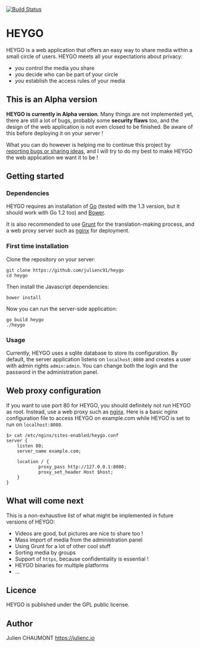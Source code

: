 [![Build Status](https://travis-ci.org/julienc91/heygo.png)](https://travis-ci.org/julienc91/heygo)

HEYGO
=====

HEYGO is a web application that offers an easy way to share media
within a small circle of users. HEYGO meets all your expectations
about privacy:

* *you* control the media you share
* *you* decide who can be part of your circle
* *you* establish the access rules of your media


## This is an Alpha version

**HEYGO is currently in Alpha version**. Many things are not implemented yet, there are still a lot of bugs, probably some **security flaws** too, and the design of the web application is not even closed to be finished. Be aware of this before deploying it on your server !

What you can do however is helping me to continue this project by [reporting bugs or sharing ideas](https://github.com/julienc91/heygo/issues), and I will try to do my best to make HEYGO the web application we want it to be !

## Getting started

### Dependencies

HEYGO requires an installation of [Go](http://golang.org/doc/install) (tested with the 1.3 version, but it should work with Go 1.2 too) and [Bower](http://bower.io/).

It is also recommended to use [Grunt](http://gruntjs.com/) for the translation-making process, and a web proxy server such as [nginx](http://nginx.org/) for deployment.

### First time installation

Clone the repository on your server:

    git clone https://github.com/julienc91/heygo
    cd heygo

Then install the Javascript dependencies:

    bower install

Now you can run the server-side application:

    go build heygo
    ./heygo

### Usage

Currently, HEYGO uses a sqlite database to store its configuration. By default, the server application listens on `localhost:8080` and creates a user with admin rights `admin:admin`. You can change both the login and the password in the administration panel.



## Web proxy configuration

If you want to use port 80 for HEYGO, you should definitely not run HEYGO as root. Instead, use a web proxy such as [nginx](http://nginx.org/). Here is a basic nginx configuration file to access HEYGO on example.com while HEYGO is set to run on `localhost:8080`.

    $> cat /etc/nginx/sites-enabled/heygo.conf
    server {
        listen 80;
        server_name example.com;
        
        location / {
			    proxy_pass http://127.0.0.1:8080;
			    proxy_set_header Host $host;
        }
    }

## What will come next

This is a non-exhaustive list of what might be implemented in future versions of HEYGO:

* Videos are good, but pictures are nice to share too !
* Mass import of media from the administration panel
* Using Grunt for a lot of other cool stuff
* Sorting media by groups
* Support of `https`, because confidentiality is essential !
* HEYGO binaries for multiple platforms
* ...

## Licence

HEYGO is published under the GPL public license.

## Author

Julien CHAUMONT
https://julienc.io


